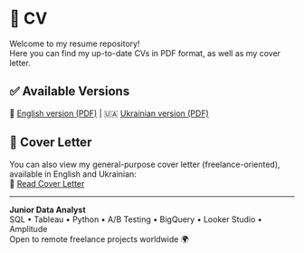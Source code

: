 # 📄 CV

Welcome to my resume repository!  
Here you can find my up-to-date CVs in PDF format, as well as my cover letter.

## ✅ Available Versions
📌 [English version (PDF)](Olena_Avramenko_CV_EN.pdf) | 🇺🇦 [Ukrainian version (PDF)](Olena_Avramenko_CV_UA.pdf)


## 💌 Cover Letter

You can also view my general-purpose cover letter (freelance-oriented), available in English and Ukrainian:  
📄 [Read Cover Letter](Olena_Avramenko_Cover_Letter.md)

---

**Junior Data Analyst**  
SQL • Tableau • Python • A/B Testing • BigQuery • Looker Studio • Amplitude  
Open to remote freelance projects worldwide 🌍
